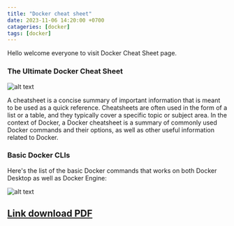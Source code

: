 ```yaml
---
title: "Docker cheat sheet"
date: 2023-11-06 14:20:00 +0700
catageries: [docker]
tags: [docker]
---
```

Hello welcome everyone to visit Docker Cheat Sheet page.

### The Ultimate Docker Cheat Sheet

![alt text](https://user-images.githubusercontent.com/313480/210130087-62a755f7-499c-4f5a-a91c-9151ac82417e.png)

A cheatsheet is a concise summary of important information that is meant to be used as a quick reference. Cheatsheets are often used in the form of a list or a table, and they typically cover a specific topic or subject area. In the context of Docker, a Docker cheatsheet is a summary of commonly used Docker commands and their options, as well as other useful information related to Docker.

### Basic Docker CLIs

Here's the list of the basic Docker commands that works on both Docker Desktop as well as Docker Engine:

![alt text](https://raw.githubusercontent.com/sangam14/dockercheatsheets/master/dockercheatsheet8.png)

## [Link download PDF](https://docs.docker.com/get-started/docker_cheatsheet.pdf) ##